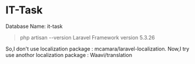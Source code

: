# IT-Task

Database Name: it-task

>php artisan --version
	Laravel Framework version 5.3.26

So,I don't use localization package : mcamara/laravel-localization. 
Now,I try use anothor localization package : Waavi/translation

